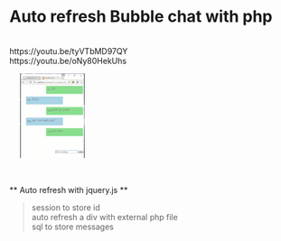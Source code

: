 # Auto refresh Bubble chat with php
<br>
https://youtu.be/tyVTbMD97QY <br>
https://youtu.be/oNy80HekUhs
<br>
<p  align="center" style="width:30%;">
<img src="ss.png" style="height:150px;"/>
</p><br>

** Auto refresh with jquery.js **

> session to store id <br>
> auto refresh a div with external php file<br>
> sql to store messages
